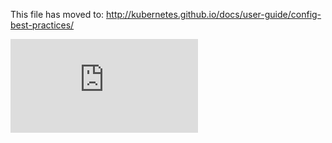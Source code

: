 This file has moved to: http://kubernetes.github.io/docs/user-guide/config-best-practices/


<!-- BEGIN MUNGE: GENERATED_ANALYTICS -->
[![Analytics](https://kubernetes-site.appspot.com/UA-36037335-10/GitHub/docs/user-guide/config-best-practices.md?pixel)]()
<!-- END MUNGE: GENERATED_ANALYTICS -->
